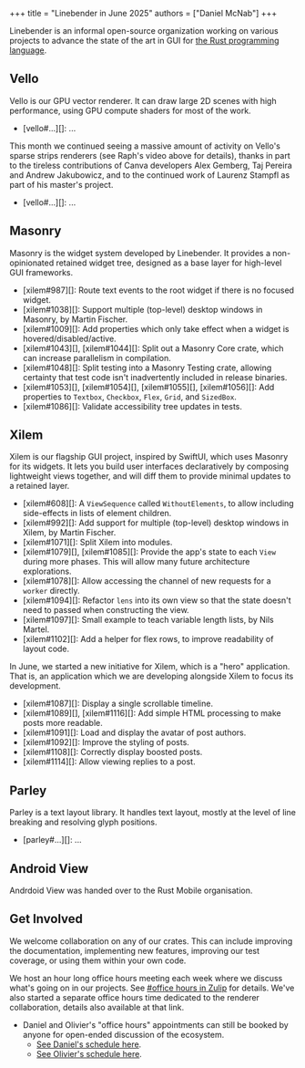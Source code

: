 +++
title = "Linebender in June 2025"
authors = ["Daniel McNab"]
+++

Linebender is an informal open-source organization working on various projects to advance the state of the art in GUI for [the Rust programming language](https://rust-lang.org).

## Vello

Vello is our GPU vector renderer.
It can draw large 2D scenes with high performance, using GPU compute shaders for most of the work.

- [vello#...][]: ...

<!-- ... Sparse strips -->
This month we continued seeing a massive amount of activity on Vello's sparse strips renderers (see Raph's video above for details), thanks in part to the tireless contributions of Canva developers Alex Gemberg, Taj Pereira and Andrew Jakubowicz, and to the continued work of Laurenz Stampfl as part of his master's project.

- [vello#...][]: ...

## Masonry

Masonry is the widget system developed by Linebender.
It provides a non-opinionated retained widget tree, designed as a base layer for high-level GUI frameworks.

- [xilem#987][]: Route text events to the root widget if there is no focused widget.
- [xilem#1038][]: Support multiple (top-level) desktop windows in Masonry, by Martin Fischer.
- [xilem#1009][]: Add properties which only take effect when a widget is hovered/disabled/active.
- [xilem#1043][], [xilem#1044][]: Split out a Masonry Core crate, which can increase parallelism in compilation.
- [xilem#1048][]: Split testing into a Masonry Testing crate, allowing certainty that test code isn't inadvertently included in release binaries.
- [xilem#1053][], [xilem#1054][], [xilem#1055][], [xilem#1056][]: Add properties to `Textbox`, `Checkbox`, `Flex`, `Grid`, and `SizedBox`.
- [xilem#1086][]: Validate accessibility tree updates in tests.


<!-- TODO: Image for multiple windows? -->

<!-- 
<figure>

<img style="height: auto" width="300" height="300" src="button-shadows.png" alt="Screenshot of the new shadows.">

<figcaption>

[xilem#960][]: Adds new shadow property to buttons.

</figcaption>
</figure> -->

## Xilem

Xilem is our flagship GUI project, inspired by SwiftUI, which uses Masonry for its widgets.
It lets you build user interfaces declaratively by composing lightweight views together, and will diff them to provide minimal updates to a retained layer.

- [xilem#608][]: A `ViewSequence` called `WithoutElements`, to allow including side-effects in lists of element children.
- [xilem#992][]: Add support for multiple (top-level) desktop windows in Xilem, by Martin Fischer.
- [xilem#1071][]: Split Xilem into modules.
- [xilem#1079][], [xilem#1085][]: Provide the app's state to each `View` during more phases. This will allow many future architecture explorations.
- [xilem#1078][]: Allow accessing the channel of new requests for a `worker` directly.
- [xilem#1094][]: Refactor `lens` into its own view so that the state doesn't need to passed when constructing the view.
- [xilem#1097][]: Small example to teach variable length lists, by Nils Martel.
- [xilem#1102][]: Add a helper for flex rows, to improve readability of layout code.

In June, we started a new initiative for Xilem, which is a "hero" application.
That is, an application which we are developing alongside Xilem to focus its development.

- [xilem#1087][]: Display a single scrollable timeline.
- [xilem#1089][], [xilem#1116][]: Add simple HTML processing to make posts more readable.
- [xilem#1091][]: Load and display the avatar of post authors.
- [xilem#1092][]: Improve the styling of posts.
- [xilem#1108][]: Correctly display boosted posts.
- [xilem#1114][]: Allow viewing replies to a post.

<!-- TODO: Image of Placehero -->

## Parley

Parley is a text layout library.
It handles text layout, mostly at the level of line breaking and resolving glyph positions.

- [parley#...][]: ...

## Android View

Andrdoid View was handed over to the Rust Mobile organisation.
<!-- TODO: Help wanted? Any actual updates? -->

## Get Involved

We welcome collaboration on any of our crates.
This can include improving the documentation, implementing new features, improving our test coverage, or using them within your own code.

We host an hour long office hours meeting each week where we discuss what's going on in our projects.
See [#office hours in Zulip](https://xi.zulipchat.com/#narrow/channel/359642-office-hours) for details.
We've also started a separate office hours time dedicated to the renderer collaboration, details also available at that link.

- Daniel and Olivier's "office hours" appointments can still be booked by anyone for open-ended discussion of the ecosystem.
  - [See Daniel's schedule here](https://calendar.google.com/calendar/u/0/appointments/schedules/AcZssZ32eQYJ9DtZ_wJaYNtT36YioETiloZDIdImFpBFRo5-XsqGzpikgkg47LPsiHhpiwiQ1orOwwW2).
  - [See Olivier's schedule here](https://calendar.google.com/calendar/u/0/appointments/schedules/AcZssZ2t767ZRETD_TkRI_VxK2ZTG0VrO9OZ4l7HvTxefhtJcg85iK0ZN7zWNnAEZtH0Dn7C1GKxrmYM).
